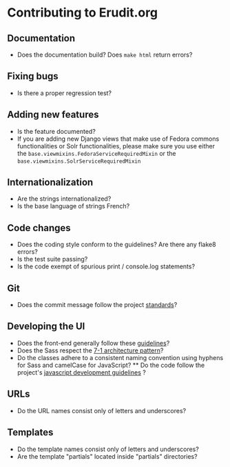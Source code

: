 # Contributing to Erudit.org

## Documentation

* Does the documentation build? Does `make html` return errors?

## Fixing bugs

* Is there a proper regression test?

## Adding new features

* Is the feature documented?
* If you are adding new Django views that make use of Fedora commons functionalities or Solr functionalities, please make sure you use either the ``base.viewmixins.FedoraServiceRequiredMixin`` or the ``base.viewmixins.SolrServiceRequiredMixin``

## Internationalization

* Are the strings internationalized?
* Is the base language of strings French?

## Code changes

* Does the coding style conform to the guidelines? Are there any flake8 errors?
* Is the test suite passing?
* Is the code exempt of spurious print / console.log statements?

## Git

* Does the commit message follow the project [standards](http://tbaggery.com/2008/04/19/a-note-about-git-commit-messages.html)?

## Developing the UI

* Does the front-end generally follow these [guidelines](https://github.com/bendc/frontend-guidelines)?
* Does the Sass respect the [7-1 architecture pattern](http://sass-guidelin.es/#architecture)?
* Do the classes adhere to a consistent naming convention using hyphens for Sass and camelCase for JavaScript?
** Do the code follow the project's [javascript development guidelines](eruditorg.readthedocs.org/fr/latest/javascript.html) ?

## URLs

* Do the URL names consist only of letters and underscores?

## Templates

* Do the template names consist only of letters and underscores?
* Are the template "partials" located inside "partials" directories?
